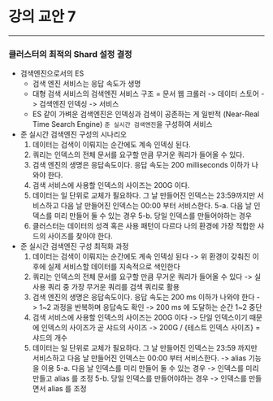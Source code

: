 # 강의 교안 7

<hr>

### 클러스터의 최적의 Shard 설정 결정
* 검색엔진으로서의 ES
  * 검색 엔진 서비스는 응답 속도가 생명
  * 대형 검색 서비스의 검색엔진 서비스 구조 = 문서 웹 크롤러 -> 데이터 스토어 -> 검색엔진 인덱싱 -> 서비스
  * ES 같이 가벼운 검색엔진은 인덱싱과 검색이 공존하는 게 일반적 (Near-Real Time Search Engine) `준 실시간 검색엔진`을 구성하여 서비스
* 준 실시간 검색엔진 구성의 시나리오
  1. 데이터는 검색이 이뤄지는 순간에도 계속 인덱싱 된다.
  2. 쿼리는 인덱스의 전체 문서를 요구할 만큼 무거운 쿼리가 들어올 수 있다.
  3. 검색 엔진의 생명은 응답속도이다. 응답 속도는 200 milliseconds 이하가 나와야 한다.
  4. 검색 서비스에 사용할 인덱스의 사이즈는 200G 이다.
  5. 데이터는 일 단위로 교체가 필요하다. 그 날 만들어진 인덱스는 23:59까지만 서비스하고 다음 날 만들어진 인덱스는 00:00 부터 서비스한다.
  5-a. 다음 날 인덱스를 미리 만들어 둘 수 있는 경우 
  5-b. 당일 인덱스를 만들어야하는 경우
  6. 클러스터는 데이터의 성격 혹은 사용 패턴이 다르다 나의 환경에 가장 적합한 샤드의 사이즈를 찾아야 한다.
* 준 실시간 검색엔진 구성 최적화 과정
  1. 데이터는 검색이 이뤄지는 순간에도 계속 인덱싱 된다
    -> 위 환경이 갖춰진 이후에 실제 서비스할 데이터를 지속적으로 색인한다
  2. 쿼리는 인덱스의 전체 문서를 요구할 만큼 무거운 쿼리가 들어올 수 있다
    -> 실사용 쿼리 중 가장 무거운 쿼리를 검색 쿼리로 활용
  3. 검색 엔진의 생명은 응답속도이다. 응답 속도는 200 ms 이하가 나와야 한다
    -> 1\~2 과정을 반복하며 응답속도 확인 
    -> 200 ms 에 도달하는 순간 1\~2 중단
  4. 검색 서비스에 사용할 인덱스의 사이즈는 200G 이다
    -> 단일 인덱스이기 때문에 인덱스의 사이즈가 곧 샤드의 사이즈 
    -> 200G / {테스트 인덱스 사이즈} = 샤드의 개수
  5. 데이터는 일 단위로 교체가 필요하다. 그 날 만들어진 인덱스는 23:59 까지만 서비스하고 다음 날 만들어진 인덱스는 00:00 부터 서비스한다.
    -> alias 기능을 이용
  5-a. 다음 날 인덱스를 미리 만들어 둘 수 있는 경우
    -> 인덱스를 미리 만들고 alias 를 조정
  5-b. 당일 인덱스를 만들어야하는 경우
    -> 인덱스를 만들면서 alias 를 조정
